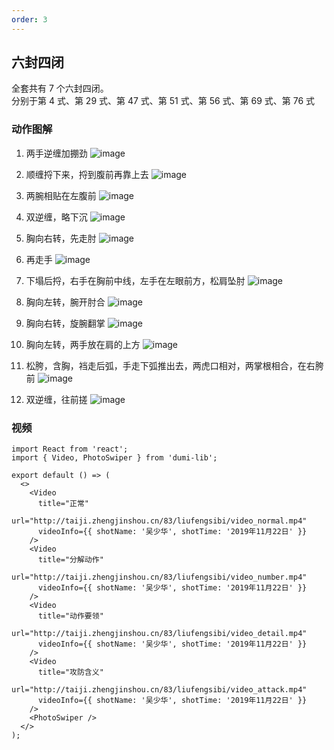 ```yaml
---
order: 3
---
```


## 六封四闭

全套共有 7 个六封四闭。  
分别于第 4 式、第 29 式、第 47 式、第 51 式、第 56 式、第 69 式、第 76 式

### 动作图解

1. 两手逆缠加掤劲
   ![image](http://taiji.zhengjinshou.cn/83/liufengsibi/152911.jpg)

2. 顺缠捋下来，捋到腹前再靠上去
   ![image](http://taiji.zhengjinshou.cn/83/liufengsibi/152919.jpg)

3. 两腕相贴在左腹前
   ![image](http://taiji.zhengjinshou.cn/83/liufengsibi/152923.jpg)

4. 双逆缠，略下沉
   ![image](http://taiji.zhengjinshou.cn/83/liufengsibi/152926.jpg)

5. 胸向右转，先走肘
   ![image](http://taiji.zhengjinshou.cn/83/liufengsibi/152931.jpg)

6. 再走手
   ![image](http://taiji.zhengjinshou.cn/83/liufengsibi/152934.jpg)

7. 下塌后捋，右手在胸前中线，左手在左眼前方，松肩坠肘
   ![image](http://taiji.zhengjinshou.cn/83/liufengsibi/152937.jpg)

8. 胸向左转，腕开肘合
   ![image](http://taiji.zhengjinshou.cn/83/liufengsibi/152948.jpg)

9. 胸向右转，旋腕翻掌
   ![image](http://taiji.zhengjinshou.cn/83/liufengsibi/152954.jpg)

10. 胸向左转，两手放在肩的上方
    ![image](http://taiji.zhengjinshou.cn/83/liufengsibi/152958.jpg)

11. 松胯，含胸，裆走后弧，手走下弧推出去，两虎口相对，两掌根相合，在右胯前
    ![image](http://taiji.zhengjinshou.cn/83/liufengsibi/153009.jpg)

12. 双逆缠，往前搓
    ![image](http://taiji.zhengjinshou.cn/83/liufengsibi/153034.jpg)

### 视频

```tsx | inline
import React from 'react';
import { Video, PhotoSwiper } from 'dumi-lib';

export default () => (
  <>
    <Video
      title="正常"
      url="http://taiji.zhengjinshou.cn/83/liufengsibi/video_normal.mp4"
      videoInfo={{ shotName: '吴少华', shotTime: '2019年11月22日' }}
    />
    <Video
      title="分解动作"
      url="http://taiji.zhengjinshou.cn/83/liufengsibi/video_number.mp4"
      videoInfo={{ shotName: '吴少华', shotTime: '2019年11月22日' }}
    />
    <Video
      title="动作要领"
      url="http://taiji.zhengjinshou.cn/83/liufengsibi/video_detail.mp4"
      videoInfo={{ shotName: '吴少华', shotTime: '2019年11月22日' }}
    />
    <Video
      title="攻防含义"
      url="http://taiji.zhengjinshou.cn/83/liufengsibi/video_attack.mp4"
      videoInfo={{ shotName: '吴少华', shotTime: '2019年11月22日' }}
    />
    <PhotoSwiper />
  </>
);
```
